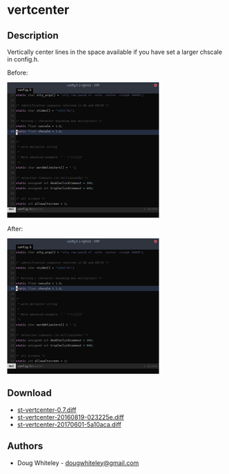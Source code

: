 vertcenter
==========

Description
-----------

Vertically center lines in the space available if you have set a larger
chscale in config.h.

Before:

[![Before](st-vertcenter-before-s.png)](st-vertcenter-before.png)

After:

[![After](st-vertcenter-after-s.png)](st-vertcenter-after.png)

Download
--------

 * [st-vertcenter-0.7.diff](st-vertcenter-0.7.diff)
 * [st-vertcenter-20160819-023225e.diff](st-vertcenter-20160819-023225e.diff)
 * [st-vertcenter-20170601-5a10aca.diff](st-vertcenter-20170601-5a10aca.diff)

Authors
-------

 * Doug Whiteley - <dougwhiteley@gmail.com>
